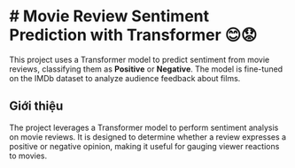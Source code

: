 # # Movie Review Sentiment Prediction with Transformer 😊😟
This project uses a Transformer model to predict sentiment from movie reviews, classifying them as **Positive** or **Negative**. The model is fine-tuned on the IMDb dataset to analyze audience feedback about films.
## Giới thiệu
The project leverages a Transformer model to perform sentiment analysis on movie reviews. It is designed to determine whether a review expresses a positive or negative opinion, making it useful for gauging viewer reactions to movies.
